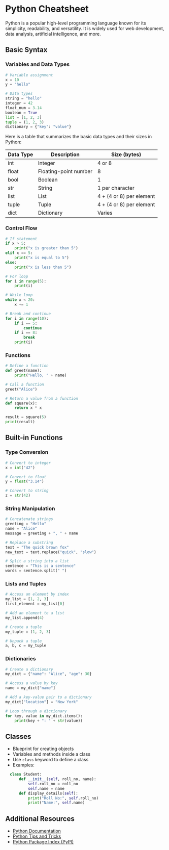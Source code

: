 # Python Cheatsheet

Python is a popular high-level programming language known for its simplicity, readability, and versatility. It is widely used for web development, data analysis, artificial intelligence, and more.

## Basic Syntax

### Variables and Data Types

```python
# Variable assignment
x = 10
y = "hello"

# Data types
string = "hello"
integer = 42
float_num = 3.14
boolean = True
list = [1, 2, 3]
tuple = (1, 2, 3)
dictionary = {"key": "value"}
```

Here is a table that summarizes the basic data types and their sizes in Python:

| Data Type | Description           | Size (bytes)             |
| --------- | --------------------- | ------------------------ |
| int       | Integer               | 4 or 8                   |
| float     | Floating-point number | 8                        |
| bool      | Boolean               | 1                        |
| str       | String                | 1 per character          |
| list      | List                  | 4 + (4 or 8) per element |
| tuple     | Tuple                 | 4 + (4 or 8) per element |
| dict      | Dictionary            | Varies                   |

### Control Flow

```python
# If statement
if x > 5:
    print("x is greater than 5")
elif x == 5:
    print("x is equal to 5")
else:
    print("x is less than 5")

# For loop
for i in range(5):
    print(i)

# While loop
while x < 20:
    x += 1

# Break and continue
for i in range(10):
    if i == 5:
        continue
    if i == 8:
        break
    print(i)
```

### Functions

```python
# Define a function
def greet(name):
    print("Hello, " + name)

# Call a function
greet("Alice")

# Return a value from a function
def square(x):
    return x * x

result = square(5)
print(result)
```

## Built-in Functions

### Type Conversion

```python
# Convert to integer
x = int("42")

# Convert to float
y = float("3.14")

# Convert to string
z = str(42)
```

### String Manipulation

```python
# Concatenate strings
greeting = "Hello"
name = "Alice"
message = greeting + ", " + name

# Replace a substring
text = "The quick brown fox"
new_text = text.replace("quick", "slow")

# Split a string into a list
sentence = "This is a sentence"
words = sentence.split(" ")
```

### Lists and Tuples

```python
# Access an element by index
my_list = [1, 2, 3]
first_element = my_list[0]

# Add an element to a list
my_list.append(4)

# Create a tuple
my_tuple = (1, 2, 3)

# Unpack a tuple
a, b, c = my_tuple
```

### Dictionaries

```python
# Create a dictionary
my_dict = {"name": "Alice", "age": 30}

# Access a value by key
name = my_dict["name"]

# Add a key-value pair to a dictionary
my_dict["location"] = "New York"

# Loop through a dictionary
for key, value in my_dict.items():
    print(key + ": " + str(value))
```

## Classes

- Blueprint for creating objects
- Variables and methods inside a class
- Use `class` keyword to define a class
- Examples:

```python
  class Student:
      def __init__(self, roll_no, name):
          self.roll_no = roll_no
          self.name = name
      def display_details(self):
          print("Roll No:", self.roll_no)
          print("Name:", self.name)
```

## Additional Resources

- [Python Documentation](https://docs.python.org/3/)
- [Python Tips and Tricks](https://realpython.com/tutorials/best-practices/)
- [Python Package Index (PyPI)](https://pypi.org/)
